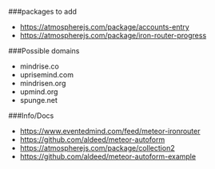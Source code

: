 ###packages to add

* https://atmospherejs.com/package/accounts-entry
* https://atmospherejs.com/package/iron-router-progress

###Possible domains 

* mindrise.co
* uprisemind.com
* mindrisen.org
* upmind.org
* spunge.net

###Info/Docs

* https://www.eventedmind.com/feed/meteor-ironrouter
* https://github.com/aldeed/meteor-autoform
* https://atmospherejs.com/package/collection2
* https://github.com/aldeed/meteor-autoform-example